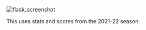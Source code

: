 ![flask_screenshot](https://user-images.githubusercontent.com/48332227/189213865-cc626e4c-11ce-42de-b483-dc7da5f92db3.JPG)

 This uses stats and scores from the 2021-22 season.
